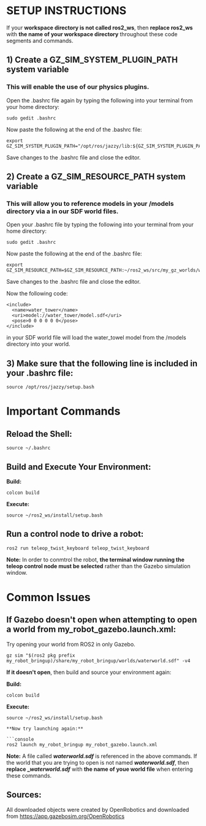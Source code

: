 # SETUP INSTRUCTIONS

If your **workspace directory is not called ros2_ws**, then **replace ros2_ws** with **the name of your workspace directory** throughout these code segments and commands. 

## 1)  Create a GZ_SIM_SYSTEM_PLUGIN_PATH system variable

### This will enable the use of our physics plugins.

Open the .bashrc file again by typing the following into your terminal from your home directory:

```console
sudo gedit .bashrc
```

Now paste the following at the end of the .bashrc file:
```console
export GZ_SIM_SYSTEM_PLUGIN_PATH="/opt/ros/jazzy/lib:${GZ_SIM_SYSTEM_PLUGIN_PATH}"
```

Save changes to the .bashrc file and close the editor.


## 2) Create a GZ_SIM_RESOURCE_PATH system variable

### This will allow you to reference models in your /models directory via a <uri></uri> in our SDF world files.  


Open your .bashrc file by typing the following into your terminal from your home directory:

```console
sudo gedit .bashrc
```

Now paste the following at the end of the .bashrc file:
```console
export GZ_SIM_RESOURCE_PATH=$GZ_SIM_RESOURCE_PATH:~/ros2_ws/src/my_gz_worlds/worlds:~/ros2_ws/src/my_gz_worlds/models
```

Save changes to the .bashrc file and close the editor.

Now the following code:

```console
<include>
  <name>water_tower</name>
  <uri>model://water_tower/model.sdf</uri>
  <pose>0 0 0 0 0 0</pose>
</include>
```

in your SDF world file will load the water_towel model from the /models directory into your world.

## 3) Make sure that the following line is included in your .bashrc file:

```console
source /opt/ros/jazzy/setup.bash
```


# Important Commands

## Reload the Shell:

```console
source ~/.bashrc
```

## Build and Execute Your Environment:

**Build:**
```console
colcon build
```

**Execute:**
```console
source ~/ros2_ws/install/setup.bash
```

## Run a control node to drive a robot:
```console
ros2 run teleop_twist_keyboard teleop_twist_keyboard
```
**Note:** In order to conmtrol the robot, **the terminal window running the teleop control node must be selected** rather than the Gazebo simulation window.


# Common Issues

## If Gazebo doesn't open when attempting to open a world from __my_robot_gazebo.launch.xml__:

Try opening your world from ROS2 in only Gazebo.

```console
gz sim "$(ros2 pkg prefix my_robot_bringup)/share/my_robot_bringup/worlds/waterworld.sdf" -v4
```

**If it doesn't open**, then build and source your environment again:

**Build:**
```console
colcon build
```

**Execute:**
```console
source ~/ros2_ws/install/setup.bash

**Now try launching again:**

```console
ros2 launch my_robot_bringup my_robot_gazebo.launch.xml
```

**Note:** A file called **_waterworld.sdf_** is referenced in the above commands.  If the world that you are trying to open is not named **_waterworld.sdf_**, then **replace __waterworld.sdf_** with **the name of youe world file** when entering these commands.

## Sources:

All downloaded objects were created by OpenRobotics and downloaded from <a href="https://app.gazebosim.org/OpenRobotics" target="_blank">https://app.gazebosim.org/OpenRobotics</a>
